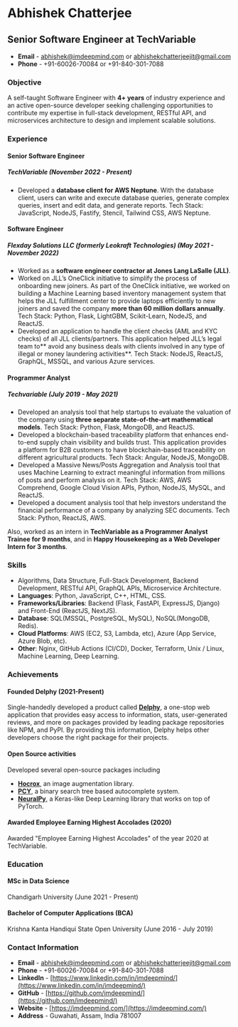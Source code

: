 # Abhishek Chatterjee
## Senior Software Engineer at TechVariable

- **Email** - [abhishek@imdeepmind.com](mailto:abhishek@imdeepmind.com) or [abhishekchatterjeejit@gmail.com](mailto:abhishekchatterjeejit@gmail.com)
- **Phone** - +91-60026-70084 or +91-840-301-7088

### Objective
A self-taught Software Engineer with **4+ years** of industry experience and an active open-source developer seeking challenging opportunities to contribute my expertise in full-stack development, RESTful API, and microservices architecture to design and implement scalable solutions. 

### Experience
#### Senior Software Engineer
##### TechVariable (November 2022 - Present)
- Developed a **database client for AWS Neptune**. With the database client, users can write and execute database queries, generate complex queries, insert and edit data, and generate reports. Tech Stack: JavaScript, NodeJS, Fastify, Stencil, Tailwind CSS, AWS Neptune.

#### Software Engineer
##### Flexday Solutions LLC (formerly Leokraft Technologies) (May 2021 - November 2022)
- Worked as a **software engineer contractor at Jones Lang LaSalle (JLL)**.
- Worked on JLL’s OneClick initiative to simplify the process of onboarding new joiners. As part of the OneClick initiative, we worked on building a Machine Learning based inventory management system that helps the JLL fulfillment center to provide laptops efficiently to new joiners and saved the company **more than 60 million dollars annually**. Tech Stack: Python, Flask, LightGBM, Scikit-Learn, NodeJS, and ReactJS.
- Developed an application to handle the client checks (AML and KYC checks) of all JLL clients/partners. This application helped JLL’s legal team to** avoid any business deals with clients involved in any type of illegal or money laundering activities**. Tech Stack: NodeJS, ReactJS, GraphQL, MSSQL, and various Azure services.

#### Programmer Analyst
##### Techvariable (July 2019 - May 2021)
- Developed an analysis tool that help startups to evaluate the valuation of the company using **three separate state-of-the-art mathematical models**. Tech Stack: Python, Flask, MongoDB, and ReactJS.
- Developed a blockchain-based traceability platform that enhances end-to-end supply chain visibility and builds trust. This application provides a platform for B2B customers to have blockchain-based traceability on different agricultural products. Tech Stack: Angular, NodeJS, MongoDB.
- Developed a Massive News/Posts Aggregation and Analysis tool that uses Machine Learning to extract meaningful information from millions of posts and perform analysis on it. Tech Stack: AWS, AWS Comprehend, Google Cloud Vision APIs, Python, NodeJS, MySQL, and ReactJS.
- Developed a document analysis tool that help investors understand the financial performance of a company by analyzing SEC documents. Tech Stack: Python, ReactJS, AWS.

Also, worked as an intern in **TechVariable as a Programmer Analyst Trainee for 9 months**, and in **Happy Housekeeping as a Web Developer Intern for 3 months**.


### Skills
- Algorithms, Data Structure, Full-Stack Development, Backend Development, RESTful API, GraphQL APIs, Microservice Architecture.
- **Languages**: Python, JavaScript, C++, HTML, CSS.
- **Frameworks/Libraries**: Backend (Flask, FastAPI, ExpressJS, Django) and Front-End (ReactJS, NextJS).
- **Database**: SQL(MSSQL, PostgreSQL, MySQL), NoSQL(MongoDB, Redis).
- **Cloud Platforms**: AWS (EC2, S3, Lambda, etc), Azure (App Service, Azure Blob, etc).
- **Other**: Nginx, GitHub Actions (CI/CD), Docker, Terraform, Unix / Linux, Machine Learning, Deep Learning.

### Achievements
#### Founded Delphy (2021-Present)
Single-handedly developed a product called **[Delphy](https://delphyy.com/)**, a one-stop web application that provides easy access to information, stats, user-generated reviews, and more on packages provided by leading package repositories like NPM, and PyPI. By providing this information, Delphy helps other developers choose the right package for their projects.

#### Open Source activities
Developed several open-source packages including
- **[Hocrox](https://hocrox.imdeepmind.com/)**, an image augmentation library.
- **[PCY](https://imdeepmind.com/python-completes-you/)**, a binary search tree based autocomplete system.
- **[NeuralPy](https://neuralpy.netlify.app/docs/)**, a Keras-like Deep Learning library that works on top of PyTorch.

#### Awarded Employee Earning Highest Accolades (2020)
Awarded "Employee Earning Highest Accolades" of the year 2020 at TechVariable.


### Education
#### MSc in Data Science
Chandigarh University (June 2021 - Present)

#### Bachelor of Computer Applications (BCA)
Krishna Kanta Handiqui State Open University (June 2016 - July 2019)

### Contact Information

- **Email** - [abhishek@imdeepmind.com](mailto:abhishek@imdeepmind.com) or [abhishekchatterjeejit@gmail.com](mailto:abhishekchatterjeejit@gmail.com)
- **Phone** - +91-60026-70084 or +91-840-301-7088
- **LinkedIn** - [https://www.linkedin.com/in/imdeepmind/](https://www.linkedin.com/in/imdeepmind/)
- **GitHub** - [https://github.com/imdeepmind/](https://github.com/imdeepmind/)
- **Website** - [https://imdeepmind.com/](https://imdeepmind.com/)
- **Address** - Guwahati, Assam, India 781007
